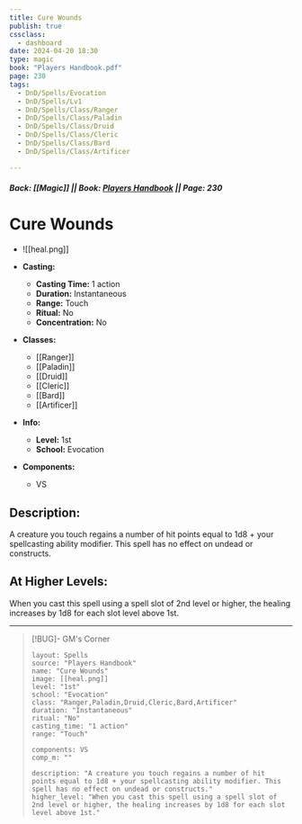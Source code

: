 ```yaml
---
title: Cure Wounds
publish: true
cssclass:
  - dashboard
date: 2024-04-20 18:30
type: magic
book: "Players Handbook.pdf"
page: 230
tags:
  - DnD/Spells/Evocation
  - DnD/Spells/Lv1
  - DnD/Spells/Class/Ranger
  - DnD/Spells/Class/Paladin
  - DnD/Spells/Class/Druid
  - DnD/Spells/Class/Cleric
  - DnD/Spells/Class/Bard
  - DnD/Spells/Class/Artificer

---
```


##### Back: [[Magic]] || Book: [Players Handbook](https://drive.google.com/drive/folders/1O5bhpYizcIT5xxAoLOuzCRht_PVS7VSG?usp=sharing) || Page: 230

# Cure Wounds
- ![[heal.png]]
- **Casting:**
    - **Casting Time:** 1 action
    - **Duration:** Instantaneous
    - **Range:** Touch
    - **Ritual:** No
    - **Concentration:** No
- **Classes:**
    - [[Ranger]]
    - [[Paladin]]
    - [[Druid]]
    - [[Cleric]]
    - [[Bard]]
    - [[Artificer]]

- **Info:**
    - **Level:** 1st
    - **School:** Evocation
- **Components:**
    - VS


## Description:
A creature you touch regains a number of hit points equal to 1d8 + your spellcasting ability modifier. This spell has no effect on undead or constructs.

## At Higher Levels:
When you cast this spell using a spell slot of 2nd level or higher, the healing increases by 1d8 for each slot level above 1st.

---

> [!BUG]- GM's Corner
>
> ```statblock
> layout: Spells
> source: "Players Handbook"
> name: "Cure Wounds"
> image: [[heal.png]]
> level: "1st"
> school: "Evocation"
> class: "Ranger,Paladin,Druid,Cleric,Bard,Artificer"
> duration: "Instantaneous"
> ritual: "No"
> casting_time: "1 action"
> range: "Touch"
>
> components: VS
> comp_m: ""
>
> description: "A creature you touch regains a number of hit points equal to 1d8 + your spellcasting ability modifier. This spell has no effect on undead or constructs."
> higher_level: "When you cast this spell using a spell slot of 2nd level or higher, the healing increases by 1d8 for each slot level above 1st."
> ```
